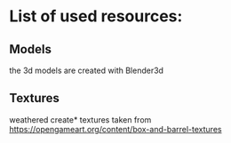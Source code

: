 # List of used resources:

## Models
the 3d models are created with Blender3d

## Textures
weathered create* textures taken from https://opengameart.org/content/box-and-barrel-textures

